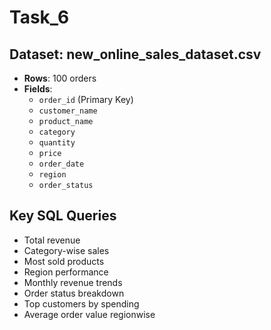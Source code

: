 
# Task_6

## Dataset: new_online_sales_dataset.csv
- **Rows**: 100  orders
- **Fields**:
  - `order_id` (Primary Key)
  - `customer_name`
  - `product_name`
  - `category`
  - `quantity`
  - `price`
  - `order_date`
  - `region`
  - `order_status`

## Key SQL Queries
- Total revenue
- Category-wise sales
- Most sold products
- Region performance
- Monthly revenue trends
- Order status breakdown
- Top customers by spending
- Average order value regionwise
